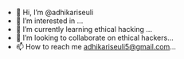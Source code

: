 - 👋 Hi, I’m @adhikariseuli
- 👀 I’m interested in ...
- 🌱 I’m currently learning ethical hacking ...
- 💞️ I’m looking to collaborate on ethical hackers...
- 📫 How to reach me adhikariseuli5@gmail.com...

<!---
adhikariseuli/adhikariseuli is a ✨ special ✨ repository because its `README.md` (this file) appears on your GitHub profile.
You can click the Preview link to take a look at your changes.
--->
